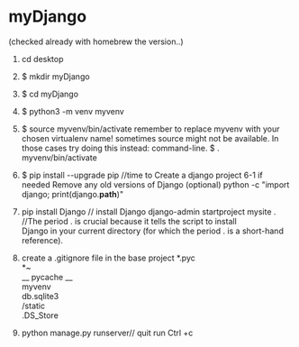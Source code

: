 # myDjango

(checked already with homebrew the version..)

1. cd desktop
2. $ mkdir myDjango
3. $ cd myDjango
4. $ python3 -m venv myvenv
5. $ source myvenv/bin/activate
   remember to replace myvenv with your chosen virtualenv name!
   sometimes source might not be available. In those cases try doing this instead:
             command-line.  $ . myvenv/bin/activate
6. $ pip install --upgrade pip //time to Create a django project
6-1 if needed Remove any old versions of Django (optional)
                python -c "import django; print(django.__path__)"
    
7. pip install Django  // install Django
   django-admin startproject mysite . //The period . is crucial because it tells the script to 
   install    
   Django in your current directory (for which the period . is a short-hand reference).
8. create a .gitignore file in the base project
 	*.pyc <br/>
	*~ <br/>
	__ pycache __ <br/>
	myvenv <br/>
	db.sqlite3 <br/>
	/static <br/>
	.DS_Store <br/>
9. python manage.py runserver// quit run Ctrl +c <br/>
